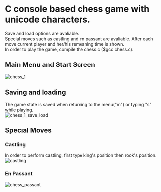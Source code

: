 # C console based chess game with unicode characters.  

Save and load options are avaliable.  
Special moves such as castling and en passant are avaliable.
After each move current player and her/his remeaning time is shown.    
In order to play the game, compile the chess.c ($gcc chess.c).
  
    
## Main Menu and Start Screen
![chess_1](https://user-images.githubusercontent.com/46817744/108593340-18918780-7384-11eb-9fa4-b49e7c78c7c8.gif)
  
  
## Saving and loading  
The game state is saved when returning to the menu("m") or typing "s" while playing.  
![chess_1_save_load](https://user-images.githubusercontent.com/46817744/108593525-4fb46880-7385-11eb-9b05-a9399b1fb869.gif)
  
  
  
## Special Moves  
### Castling  
In order to perform castling, first type king's position then rook's position.
![castling](https://user-images.githubusercontent.com/46817744/108593974-10d3e200-7388-11eb-924d-7a9cf28fe0fd.gif)

  
### En Passant  
![chess_passant](https://user-images.githubusercontent.com/46817744/108593971-07e31080-7388-11eb-8c8f-0d44628ed681.gif)  

